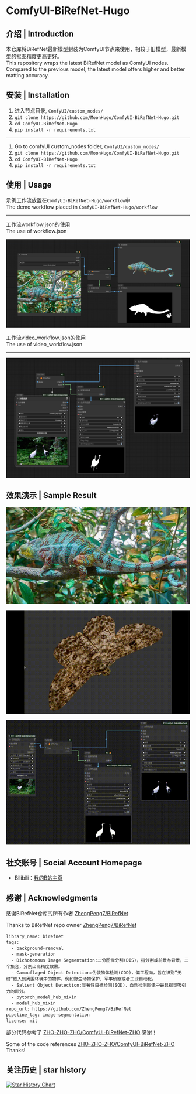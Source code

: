 # ComfyUI-BiRefNet-Hugo

## 介绍 | Introduction

本仓库将BiRefNet最新模型封装为ComfyUI节点来使用，相较于旧模型，最新模型的抠图精度更高更好。<br>
This repository wraps the latest BiRefNet model as ComfyUI nodes. Compared to the previous model, the latest model offers higher and better matting accuracy.

## 安装 | Installation 

1. 进入节点目录, `ComfyUI/custom_nodes/`
2. `git clone https://github.com/MoonHugo/ComfyUI-BiRefNet-Hugo.git`
3. `cd ComfyUI-BiRefNet-Hugo`
4. `pip install -r requirements.txt`
___

1. Go to comfyUI custom_nodes folder, `ComfyUI/custom_nodes/`
2. `git clone https://github.com/MoonHugo/ComfyUI-BiRefNet-Hugo.git`
3. `cd ComfyUI-BiRefNet-Hugo`
4. `pip install -r requirements.txt`

## 使用 | Usage

示例工作流放置在`ComfyUI-BiRefNet-Hugo/workflow`中<br/>
The demo workflow placed in `ComfyUI-BiRefNet-Hugo/workflow`
___
工作流workflow.json的使用<br/>
The use of workflow.json

![plot](./assets/d0a22b2a-ceb3-4205-9b4e-f6a68e4337c7.png)

工作流video_workflow.json的使用<br/>
The use of video_workflow.json
___
![plot](./assets/2de5b085-1125-46f9-8ef3-06706743f182.png)

## 效果演示 | Sample Result

![](./assets/demo1.gif)

![](./assets/demo2.gif)

![](./assets/demo3.gif)

## 社交账号 | Social Account Homepage
- Bilibili：[我的B站主页](https://space.bilibili.com/1303099255)

## 感谢 | Acknowledgments

感谢BiRefNet仓库的所有作者 [ZhengPeng7/BiRefNet](https://github.com/zhengpeng7/birefnet)

Thanks to BiRefNet repo owner [ZhengPeng7/BiRefNet](https://github.com/zhengpeng7/birefnet)
```
library_name: birefnet
tags:
  - background-removal
  - mask-generation
  - Dichotomous Image Segmentation:二分图像分割(DIS)，指分割成前景与背景，二个集合，分割出高精度效果。
  - Camouflaged Object Detection:伪装物体检测(COD)，偏工程向，旨在识别“无缝”嵌入到周围环境中的物体，例如野生动物保护、军事侦察或者工业自动化。
  - Salient Object Detection:显著性目标检测(SOD)，自动检测图像中最具视觉吸引力的部分。
  - pytorch_model_hub_mixin
  - model_hub_mixin
repo_url: https://github.com/ZhengPeng7/BiRefNet
pipeline_tag: image-segmentation
license: mit
```
部分代码参考了 [ZHO-ZHO-ZHO/ComfyUI-BiRefNet-ZHO](https://github.com/ZHO-ZHO-ZHO/ComfyUI-BiRefNet-ZHO) 感谢！

Some of the code references [ZHO-ZHO-ZHO/ComfyUI-BiRefNet-ZHO](https://github.com/ZHO-ZHO-ZHO/ComfyUI-BiRefNet-ZHO) Thanks!

## 关注历史 | star history

[![Star History Chart](https://api.star-history.com/svg?repos=MoonHugo/ComfyUI-BiRefNet-Hugo&type=Date)](https://star-history.com/#MoonHugo/ComfyUI-BiRefNet-Hugo&Date)